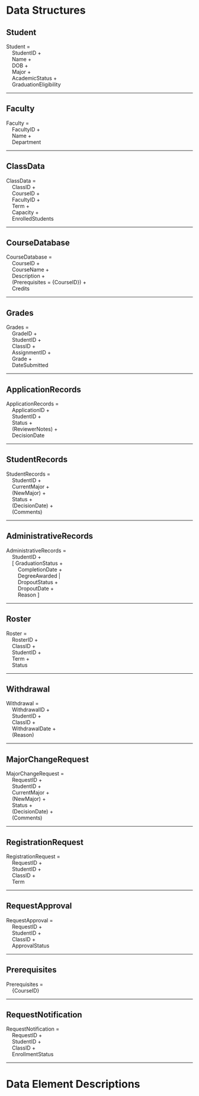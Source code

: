 # Data Structures

## Student  
Student =  
&nbsp;&nbsp;&nbsp;&nbsp;StudentID +  
&nbsp;&nbsp;&nbsp;&nbsp;Name +  
&nbsp;&nbsp;&nbsp;&nbsp;DOB +  
&nbsp;&nbsp;&nbsp;&nbsp;Major +  
&nbsp;&nbsp;&nbsp;&nbsp;AcademicStatus +  
&nbsp;&nbsp;&nbsp;&nbsp;GraduationEligibility  

---

## Faculty  
Faculty =  
&nbsp;&nbsp;&nbsp;&nbsp;FacultyID +  
&nbsp;&nbsp;&nbsp;&nbsp;Name +  
&nbsp;&nbsp;&nbsp;&nbsp;Department  

---

## ClassData  
ClassData =  
&nbsp;&nbsp;&nbsp;&nbsp;ClassID +  
&nbsp;&nbsp;&nbsp;&nbsp;CourseID +  
&nbsp;&nbsp;&nbsp;&nbsp;FacultyID +  
&nbsp;&nbsp;&nbsp;&nbsp;Term +  
&nbsp;&nbsp;&nbsp;&nbsp;Capacity +  
&nbsp;&nbsp;&nbsp;&nbsp;EnrolledStudents  

---

## CourseDatabase  
CourseDatabase =  
&nbsp;&nbsp;&nbsp;&nbsp;CourseID +  
&nbsp;&nbsp;&nbsp;&nbsp;CourseName +  
&nbsp;&nbsp;&nbsp;&nbsp;Description +  
&nbsp;&nbsp;&nbsp;&nbsp;(Prerequisites = {CourseID}) +  
&nbsp;&nbsp;&nbsp;&nbsp;Credits  

---

## Grades  
Grades =  
&nbsp;&nbsp;&nbsp;&nbsp;GradeID +  
&nbsp;&nbsp;&nbsp;&nbsp;StudentID +  
&nbsp;&nbsp;&nbsp;&nbsp;ClassID +  
&nbsp;&nbsp;&nbsp;&nbsp;AssignmentID +  
&nbsp;&nbsp;&nbsp;&nbsp;Grade +  
&nbsp;&nbsp;&nbsp;&nbsp;DateSubmitted  

---

## ApplicationRecords  
ApplicationRecords =  
&nbsp;&nbsp;&nbsp;&nbsp;ApplicationID +  
&nbsp;&nbsp;&nbsp;&nbsp;StudentID +  
&nbsp;&nbsp;&nbsp;&nbsp;Status +  
&nbsp;&nbsp;&nbsp;&nbsp;(ReviewerNotes) +  
&nbsp;&nbsp;&nbsp;&nbsp;DecisionDate  

---

## StudentRecords  
StudentRecords =  
&nbsp;&nbsp;&nbsp;&nbsp;StudentID +  
&nbsp;&nbsp;&nbsp;&nbsp;CurrentMajor +  
&nbsp;&nbsp;&nbsp;&nbsp;(NewMajor) +  
&nbsp;&nbsp;&nbsp;&nbsp;Status +  
&nbsp;&nbsp;&nbsp;&nbsp;(DecisionDate) +  
&nbsp;&nbsp;&nbsp;&nbsp;(Comments)  

---

## AdministrativeRecords  
AdministrativeRecords =  
&nbsp;&nbsp;&nbsp;&nbsp;StudentID +  
&nbsp;&nbsp;&nbsp;&nbsp;[ GraduationStatus +  
&nbsp;&nbsp;&nbsp;&nbsp;&nbsp;&nbsp;&nbsp;&nbsp;CompletionDate +  
&nbsp;&nbsp;&nbsp;&nbsp;&nbsp;&nbsp;&nbsp;&nbsp;DegreeAwarded |  
&nbsp;&nbsp;&nbsp;&nbsp;&nbsp;&nbsp;&nbsp;&nbsp;DropoutStatus +  
&nbsp;&nbsp;&nbsp;&nbsp;&nbsp;&nbsp;&nbsp;&nbsp;DropoutDate +  
&nbsp;&nbsp;&nbsp;&nbsp;&nbsp;&nbsp;&nbsp;&nbsp;Reason ]  

---

## Roster  
Roster =  
&nbsp;&nbsp;&nbsp;&nbsp;RosterID +  
&nbsp;&nbsp;&nbsp;&nbsp;ClassID +  
&nbsp;&nbsp;&nbsp;&nbsp;StudentID +  
&nbsp;&nbsp;&nbsp;&nbsp;Term +  
&nbsp;&nbsp;&nbsp;&nbsp;Status  

---

## Withdrawal  
Withdrawal =  
&nbsp;&nbsp;&nbsp;&nbsp;WithdrawalID +  
&nbsp;&nbsp;&nbsp;&nbsp;StudentID +  
&nbsp;&nbsp;&nbsp;&nbsp;ClassID +  
&nbsp;&nbsp;&nbsp;&nbsp;WithdrawalDate +  
&nbsp;&nbsp;&nbsp;&nbsp;(Reason)  

---

## MajorChangeRequest  
MajorChangeRequest =  
&nbsp;&nbsp;&nbsp;&nbsp;RequestID +  
&nbsp;&nbsp;&nbsp;&nbsp;StudentID +  
&nbsp;&nbsp;&nbsp;&nbsp;CurrentMajor +  
&nbsp;&nbsp;&nbsp;&nbsp;(NewMajor) +  
&nbsp;&nbsp;&nbsp;&nbsp;Status +  
&nbsp;&nbsp;&nbsp;&nbsp;(DecisionDate) +  
&nbsp;&nbsp;&nbsp;&nbsp;(Comments)  

---

## RegistrationRequest  
RegistrationRequest =  
&nbsp;&nbsp;&nbsp;&nbsp;RequestID +  
&nbsp;&nbsp;&nbsp;&nbsp;StudentID +  
&nbsp;&nbsp;&nbsp;&nbsp;ClassID +  
&nbsp;&nbsp;&nbsp;&nbsp;Term  

---

## RequestApproval  
RequestApproval =  
&nbsp;&nbsp;&nbsp;&nbsp;RequestID +  
&nbsp;&nbsp;&nbsp;&nbsp;StudentID +  
&nbsp;&nbsp;&nbsp;&nbsp;ClassID +  
&nbsp;&nbsp;&nbsp;&nbsp;ApprovalStatus  

---

## Prerequisites  
Prerequisites =  
&nbsp;&nbsp;&nbsp;&nbsp;{CourseID}  

---

## RequestNotification  
RequestNotification =  
&nbsp;&nbsp;&nbsp;&nbsp;RequestID +  
&nbsp;&nbsp;&nbsp;&nbsp;StudentID +  
&nbsp;&nbsp;&nbsp;&nbsp;ClassID +  
&nbsp;&nbsp;&nbsp;&nbsp;EnrollmentStatus  

---

# Data Element Descriptions
